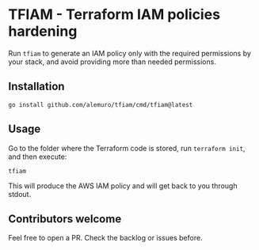 # TFIAM - Terraform IAM policies hardening

Run `tfiam` to generate an IAM policy only with the required permissions by your stack, and avoid providing more than needed permissions. 

## Installation

```
go install github.com/alemuro/tfiam/cmd/tfiam@latest
```

## Usage

Go to the folder where the Terraform code is stored, run `terraform init`, and then execute:

```
tfiam
```

This will produce the AWS IAM policy and will get back to you through stdout.


## Contributors welcome

Feel free to open a PR. Check the backlog or issues before.
